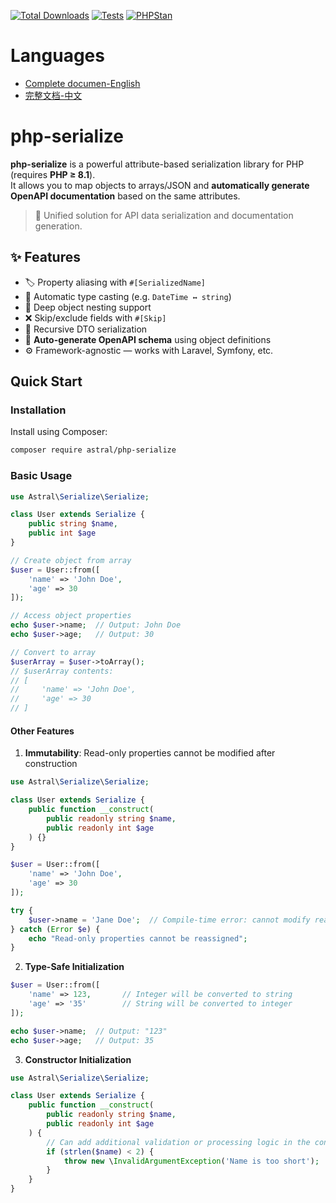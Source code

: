[![Total Downloads](https://img.shields.io/packagist/dt/astral/php-serialize.svg?style=flat-square)](https://packagist.org/packages/astral/php-serialize)
[![Tests](https://github.com/astral-data/php-serialize/actions/workflows/test.yml/badge.svg)](https://github.com/astral-data/php-serialize/actions/workflows/test.yml)
[![PHPStan](https://github.com/astral-data/php-serialize/actions/workflows/phpstan.yml/badge.svg)](https://github.com/astral-data/php-serialize/actions/workflows/phpstan.yml)

# Languages

- [Complete documen-English](./docs/en/README.md)
- [完整文档-中文](./docs/zh/README.md)

# php-serialize

**php-serialize** is a powerful attribute-based serialization library for PHP (requires **PHP ≥ 8.1**).  
It allows you to map objects to arrays/JSON and **automatically generate OpenAPI documentation** based on the same attributes.

> 🚀 Unified solution for API data serialization and documentation generation.

## ✨ Features

- 🏷️ Property aliasing with `#[SerializedName]`
- 🔄 Automatic type casting (e.g. `DateTime ↔ string`)
- 🔁 Deep object nesting support
- ❌ Skip/exclude fields with `#[Skip]`
- 🧩 Recursive DTO serialization
- 🧬 **Auto-generate OpenAPI schema** using object definitions
- ⚙️ Framework-agnostic — works with Laravel, Symfony, etc.

## Quick Start

### Installation

Install using Composer:

```bash
composer require astral/php-serialize
```

### Basic Usage

```php
use Astral\Serialize\Serialize;

class User extends Serialize {
    public string $name,
    public int $age
}

// Create object from array
$user = User::from([
    'name' => 'John Doe',
    'age' => 30
]);

// Access object properties
echo $user->name;  // Output: John Doe
echo $user->age;   // Output: 30

// Convert to array
$userArray = $user->toArray();
// $userArray contents:
// [
//     'name' => 'John Doe',
//     'age' => 30
// ]
```

#### Other Features

1. **Immutability**: Read-only properties cannot be modified after construction

```php
use Astral\Serialize\Serialize;

class User extends Serialize {
    public function __construct(
        public readonly string $name,
        public readonly int $age
    ) {}
}

$user = User::from([
    'name' => 'John Doe',
    'age' => 30
]);

try {
    $user->name = 'Jane Doe';  // Compile-time error: cannot modify read-only property
} catch (Error $e) {
    echo "Read-only properties cannot be reassigned";
}
```

2. **Type-Safe Initialization**

```php
$user = User::from([
    'name' => 123,       // Integer will be converted to string
    'age' => '35'        // String will be converted to integer
]);

echo $user->name;  // Output: "123"
echo $user->age;   // Output: 35
```

3. **Constructor Initialization**

```php
use Astral\Serialize\Serialize;

class User extends Serialize {
    public function __construct(
        public readonly string $name,
        public readonly int $age
    ) {
        // Can add additional validation or processing logic in the constructor
        if (strlen($name) < 2) {
            throw new \InvalidArgumentException('Name is too short');
        }
    }
}
```
